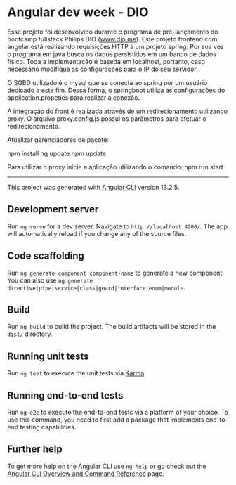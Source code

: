 # Angular dev week - DIO


Esse projeto foi desenvolvido durante o programa de pré-lançamento do bootcamp fullstack Philips DIO (www.dio.me).
Este projeto frontend com angular está realizando requisições HTTP à um projeto spring. Por sua vez o programa em java
busca os dados persistidos em um banco de dados físico. Toda a implementação é baseda em localhost, portanto, caso necessário
modifique as configurações para o IP do seu servidor.

O SGBD utilizado é o mysql que se conecta ao spring por um usuário dedicado a este fim. Dessa forma, o springboot utiliza 
as configurações do application.propeties para realizar a conexão.

A integração do front é realizada através de um redirecionamento utilizando proxy. O arquivo proxy.config.js possui os
parâmetros para efetuar o redirecionamento.

Atualizar gerenciadores de pacote:

npm install
ng update
npm update

Para utilizar o proxy inicie a aplicação utilizando o comando: npm run start 
_______________________________________________________________________________________________________

This project was generated with [Angular CLI](https://github.com/angular/angular-cli) version 13.2.5.

## Development server

Run `ng serve` for a dev server. Navigate to `http://localhost:4200/`. The app will automatically reload if you change any of the source files.

## Code scaffolding

Run `ng generate component component-name` to generate a new component. You can also use `ng generate directive|pipe|service|class|guard|interface|enum|module`.

## Build

Run `ng build` to build the project. The build artifacts will be stored in the `dist/` directory.

## Running unit tests

Run `ng test` to execute the unit tests via [Karma](https://karma-runner.github.io).

## Running end-to-end tests

Run `ng e2e` to execute the end-to-end tests via a platform of your choice. To use this command, you need to first add a package that implements end-to-end testing capabilities.

## Further help

To get more help on the Angular CLI use `ng help` or go check out the [Angular CLI Overview and Command Reference](https://angular.io/cli) page.
